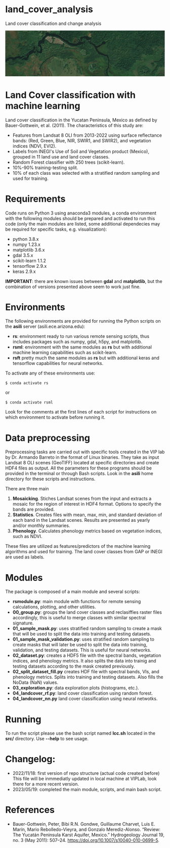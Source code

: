 # land_cover_analysis
Land cover classification and change analysis

![](data/river.png)

# Land Cover classification with machine learning

Land cover classification in the Yucatan Peninsula, Mexico as defined by
Bauer-Gottwein, et al. (2011). The characteristics of this study are:

 * Features from Landsat 8 OLI from 2013-2022 using surface reflectance bands:
   (Red, Green, Blue, NIR, SWIR1, and SWIR2), and vegetation indices (NDVI, EVI2).
 * Labels from INEGI's Use of Soil and Vegetation product (Mexico), grouped in 11
   land use and land cover classes.
 * Random Forest classifier with 250 trees (scikit-learn).
 * 10%-90% training-testing split.
 * 10% of each class was selected with a stratified random sampling and used for
   training.

# Requirements

Code runs on Python 3 using anaconda3 modules, a conda environment with the
following modules should be prepared and activated to run this code (only the
main modules are listed, some additional dependecies may be required for
specific tasks, e.g. visualization):

  * python 3.8.x
  * numpy 1.23.x
  * matplotlib 3.6.x
  * gdal 3.5.x
  * scikit-learn 1.1.2
  * tensorflow 2.9.x
  * keras 2.9.x

**IMPORTANT**: there are known issues between **gdal** and **matplotlib**, but the
combination of versions presented above seem to work just fine.

# Environments

The following environments are provided for running the Python scripts on
the **asili** server (asili.ece.arizona.edu):

  * **rs**: environment ready to run various remote sensing scripts, thus
    includes packages such as numpy, gdal, h5py, and matplotlib.
  * **rsml**: environment with the same modules as **rs** but with additional
    machine learning capabilities such as scikit-learn.
  * **rsft** pretty much the same modules as **rs** but with additional 
    keras and tensorflow capabilities for neural networks.

To activate any of these environments use:

```
$ conda activate rs
```

or

```
$ conda activate rsml
```

Look for the comments at the first lines of each script for instructions
on which environment to activate before running it.

# Data preprocessing

Preprocessing tasks are carried out with specific tools created in the VIP lab
by Dr. Armando Barreto in the format of Linux binaries. They take as input
Landsat 8 OLI scenes (GeoTIFF) located at specific directories and create
HDF4 files as output.
All the parameters for these programs should be provided in the
terminal or through Bash scripts. Look in the **asili** home directory for
these scripts and instructions.

There are three main 

  1. **Mosaicking**. Stiches Landsat scenes from the input and extracts a
    mosaic for the region of interest in HDF4 format. Options to specify
    the bands are provided.
  2. **Statistics**. Creates files with mean, max, min, and standard
    deviation of each band in the Landsat scenes. Results are presented as
    yearly and/or monthly summaries.
  3. **Phenology**. Calculates phenology metrics based on vegetation indices,
    such as NDVI.

These files are utilized as features/predictors of the machine learning
algorithms and used for training. The land cover classes from GAP or INEGI
are used as labels.

# Modules

The package is composed of a main module and several scripts:

  * **rsmodule.py**: main module with functions for remote sensing
    calculations, plotting, and other utilities.
  * **00_group.py**: groups the land cover classes and reclasiffies raster
    files accordingly, this is useful to merge classes with similar spectral
    signature.
  * **01_sample_mask.py**: uses stratified random sampling to create a mask that
    will be used to split the data into training and testing datasets.
  * **01_sample_mask_validation.py**: uses stratified random sampling to create
    masks that will later be used to split the data into training, validation,
    and testing datasets. This is useful for neural networks.
  * **02_dataset.py**: creates a HDF5 file with the spectral bands, vegetation
    indices, and phenology metrics. It also splits the data into trainig and
    testing datasets according to the mask created previously.
  * **02_split_dataset_fill.py** creates HDF file with spectral bands, VIs,
    and phenology metrics. Splits into training and testing datasets. Also
    fills the NoData (NaN) values.
  * **03_exploration.py**: data exploration plots (histograms, etc.).
  * **04_landcover_rf.py**: land cover classification using random forest.
  * **04_landcover_nn.py** land cover classification using neural netwotks.
  

# Running

To run the script please use the bash script named **lcc.sh** located in
the **src/** directory. Use **--help** to see usage.

# Changelog:

  * 2022/11/18: first version of repo structure (actual code created before)
    This file will be inmmediatly updated in local machine at VIPLab, look
    there for a more recent version.
  * 2023/05/19: completed the main module, scripts, and main bash script.


# References

  * Bauer-Gottwein, Peter, Bibi R.N. Gondwe, Guillaume Charvet, Luis E. Marín, Mario Rebolledo-Vieyra, and Gonzalo Merediz-Alonso. “Review: The Yucatán Peninsula Karst Aquifer, Mexico.” Hydrogeology Journal 19, no. 3 (May 2011): 507–24. https://doi.org/10.1007/s10040-010-0699-5.
